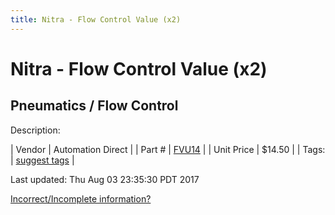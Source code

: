 ```yaml
---
title: Nitra - Flow Control Value (x2)
---
```


# Nitra - Flow Control Value (x2)
## Pneumatics / Flow Control
Description: 	 

| Vendor | Automation Direct | 
| Part # | [FVU14](https://www.automationdirect.com) | 
| Unit Price | $14.50 | 
| Tags: | [suggest tags](https://docs.google.com/forms/d/e/1FAIpQLSeWyY8v3RgOty-MyWmh9U0iivNYN_molChYyS-0U-o-kOAv_g/viewform) | 

Last updated: Thu Aug 03 23:35:30 PDT 2017

 [Incorrect/Incomplete information?](https://docs.google.com/forms/d/e/1FAIpQLSeWyY8v3RgOty-MyWmh9U0iivNYN_molChYyS-0U-o-kOAv_g/viewform)